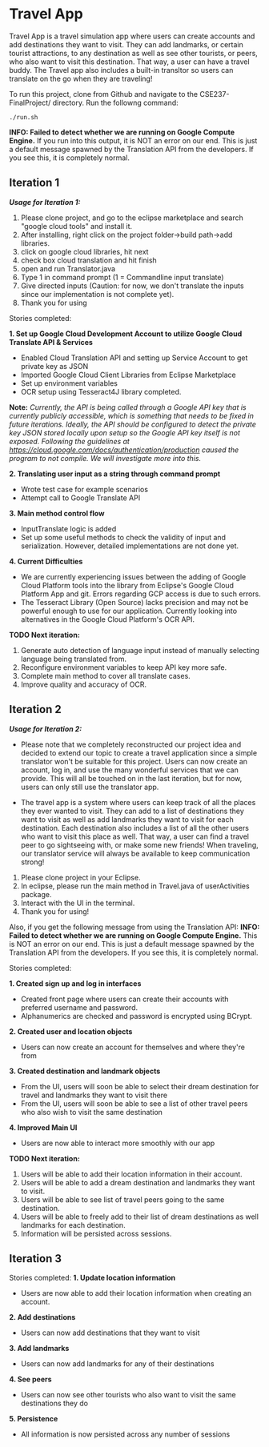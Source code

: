 # Travel App

Travel App is a travel simulation app where users can create accounts and add destinations they want to visit. They can add landmarks, or certain tourist attractions, to any destination as well as see other tourists, or peers, who also want to visit this destination. That way, a user can have a travel buddy. The Travel app also includes a built-in transltor so users can translate on the go when they are traveling!

To run this project, clone from Github and navigate to the CSE237-FinalProject/ directory. Run the followng command:

```
./run.sh
```

****INFO: Failed to detect whether we are running on Google Compute Engine.****
If you run into this output, it is NOT an error on our end. This is just a default message spawned by the Translation API from the developers. If you see this, it is completely normal.

## Iteration 1

***Usage for Iteration 1:***
1. Please clone project, and go to the eclipse marketplace and search "google cloud tools" and install it.
2. After installing, right click on the project folder->build path->add libraries.
3. click on google cloud libraries, hit next
4. check box cloud translation and hit finish
5. open and run Translator.java
6. Type 1 in command prompt (1 = Commandline input translate)
7. Give directed inputs (Caution: for now, we don't translate the inputs since our implementation is not complete yet). 
8. Thank you for using


Stories completed:

**1. Set up Google Cloud Development Account to utilize Google Cloud Translate API & Services**
  - Enabled Cloud Translation API and setting up Service Account to get private key as JSON 
  - Imported Google Cloud Client Libraries from Eclipse Marketplace
  - Set up environment variables
  - OCR setup using Tesseract4J library completed.
  
  **Note:** *Currently, the API is being called through a Google API key that is currently publicly accessible, which is something that needs to be fixed in future iterations. Ideally, the API should be configured to detect the private key JSON stored locally upon setup so the Google API key itself is not exposed. Following the guidelines at https://cloud.google.com/docs/authentication/production caused the program to not compile. We will investigate more into this.*
  
**2. Translating user input as a string through command prompt**
  - Wrote test case for example scenarios
  - Attempt call to Google Translate API

**3. Main method control flow**
  - InputTranslate logic is added
  - Set up some useful methods to check the validity of input and serialization. However, detailed implementations are not done yet. 

**4. Current Difficulties**
  - We are currently experiencing issues between the adding of Google Cloud Platform tools into the library from Eclipse's Google Cloud Platform App and git. Errors regarding GCP access is due to such errors. 
  - The Tesseract Library (Open Source) lacks precision and may not be powerful enough to use for our application. Currently looking into alternatives in the Google Cloud Platform's OCR API.

**TODO Next iteration:**
1. Generate auto detection of language input instead of manually selecting language being translated from. 
2. Reconfigure environment variables to keep API key more safe.
3. Complete main method to cover all translate cases. 
4. Improve quality and accuracy of OCR.



## Iteration 2

***Usage for Iteration 2:***
* Please note that we completely reconstructed our project idea and decided to extend our topic to create a travel application since a simple translator won't be suitable for this project. Users can now create an account, log in, and use the many wonderful services that we can provide. This will all be touched on in the last iteration, but for now, users can only still use the translator app.

* The travel app is a system where users can keep track of all the places they ever wanted to visit. They can add to a list of destinations they want to visit as well as add landmarks they want to visit for each destination. Each destination also includes a list of all the other users who want to visit this place as well. That way, a user can find a travel peer to go sightseeing with, or make some new friends! When traveling, our translator service will always be available to keep communication strong!

1. Please clone project in your Eclipse. 
2. In eclipse, please run the main method in Travel.java of userActivities package. 
3. Interact with the UI in the terminal.
4. Thank you for using!

Also, if you get the following message from using the Translation API:
****INFO: Failed to detect whether we are running on Google Compute Engine.****
This is NOT an error on our end. This is just a default message spawned by the Translation API from the developers. If you see this, it is completely normal.


Stories completed:

**1. Created sign up and log in interfaces**
 - Created front page where users can create their accounts with preferred username and password.
 - Alphanumerics are checked and password is encrypted using BCrypt.

**2. Created user and location objects**
 - Users can now create an account for themselves and where they're from

**3. Created destination and landmark objects**
 - From the UI, users will soon be able to select their dream destination for travel and landmarks they want to visit there
 - From the UI, users will soon be able to see a list of other travel peers who also wish to visit the same destination
 
**4. Improved Main UI**
 - Users are now able to interact more smoothly with our app


**TODO Next iteration:**
1. Users will be able to add their location information in their account.
2. Users will be able to add a dream destination and landmarks they want to visit.
3. Users will be able to see list of travel peers going to the same destination.
4. Users will be able to freely add to their list of dream destinations as well landmarks for each destination.
5. Information will be persisted across sessions.

## Iteration 3

Stories completed:
**1. Update location information**
 - Users are now able to add their location information when creating an account.

**2. Add destinations**
 - Users can now add destinations that they want to visit

**3. Add landmarks**
 - Users can now add landmarks for any of their destinations
 
**4. See peers**
 - Users can now see other tourists who also want to visit the same destinations they do

**5. Persistence**
 - All information is now persisted across any number of sessions
